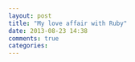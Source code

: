 ```yaml
---
layout: post
title: "My love affair with Ruby"
date: 2013-08-23 14:38
comments: true
categories: 
---
```

